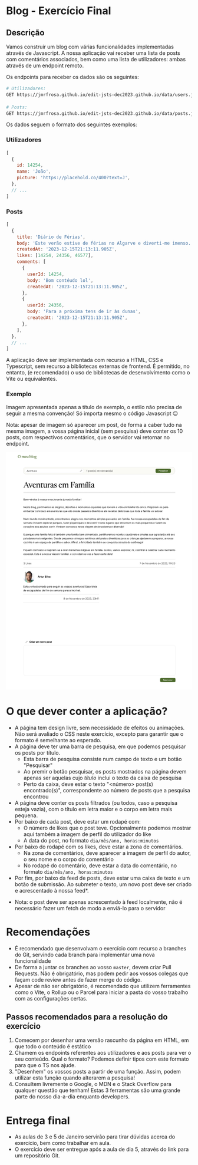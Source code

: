 # Blog - Exercício Final

## Descrição

Vamos construír um blog com várias funcionalidades implementadas através de Javascript.
A nossa aplicação vai receber uma lista de posts com comentários associados, bem como uma lista de utilizadores: ambas através de um endpoint remoto.

Os endpoints para receber os dados são os seguintes:

```bash
# Utilizadores:
GET https://jmrfrosa.github.io/edit-jsts-dec2023.github.io/data/users.json

# Posts:
GET https://jmrfrosa.github.io/edit-jsts-dec2023.github.io/data/posts.json
```

Os dados seguem o formato dos seguintes exemplos:

### Utilizadores

<!-- prettier-ignore -->
```js
[
  {
    id: 14254,
    name: 'João',
    picture: 'https://placehold.co/400?text=J',
  },
  // ...
]
```

### Posts

<!-- prettier-ignore -->
```js
[
  {
    title: 'Diário de Férias',
    body: 'Este verão estive de férias no Algarve e diverti-me imenso. Visitámos a praia e o campo.',
    createdAt: '2023-12-15T21:13:11.905Z',
    likes: [14254, 24356, 46577],
    comments: [
      {
        userId: 14254,
        body: 'Bom contéudo lol',
        createdAt: '2023-12-15T21:13:11.905Z',
      },
      {
        userId: 24356,
        body: 'Para a próxima tens de ir às dunas',
        createdAt: '2023-12-15T21:13:11.905Z',
      },
    ],
  },
  // ...
]
```

A aplicação deve ser implementada com recurso a HTML, CSS e Typescript, sem recurso a bibliotecas externas de frontend. É permitido, no entanto, (e recomendado) o uso de bibliotecas de desenvolvimento como o Vite ou equivalentes.

### Exemplo

Imagem apresentada apenas a título de exemplo, o estilo não precisa de seguir a mesma convenção! Só importa mesmo o código Javascript 😉

Nota: apesar de imagem só aparecer um post, de forma a caber tudo na mesma imagem, a vossa página inicial (sem pesquisa) deve conter os 10 posts, com respectivos comentários, que o servidor vai retornar no endpoint.

![alt Exemplo](sample.png 'Exemplo')

# O que dever conter a aplicação?

- A página tem design livre, sem necessidade de efeitos ou animações. Não será avaliado o CSS neste exercício, excepto para garantir que o formato é semelhante ao esperado.
- A página deve ter uma barra de pesquisa, em que podemos pesquisar os posts por título.
  - Esta barra de pesquisa consiste num campo de texto e um botão "Pesquisar"
  - Ao premir o botão pesquisar, os posts mostrados na página devem apenas ser aquelas cujo _título_ inclui o texto da caixa de pesquisa
  - Perto da caixa, deve estar o texto "<número> post(s) encontrado(s)", correspondente ao número de posts que a pesquisa encontrou
- A página deve conter os posts filtrados (ou todos, caso a pesquisa esteja vazia), com o título em letra maior e o corpo em letra mais pequena.
- Por baixo de cada post, deve estar um rodapé com:
  - O número de likes que o post teve. Opcionalmente podemos mostrar aqui também a imagem de perfil do utilizador do like
  - A data do post, no formato `dia/mês/ano, horas:minutos`
- Por baixo do rodapé com os likes, deve estar a zona de comentários.
  - Na zona de comentários, deve aparecer a imagem de perfil do autor, o seu nome e o corpo do comentário
  - No rodapé do comentário, deve estar a data do comentário, no formato `dia/mês/ano, horas:minutos`
- Por fim, por baixo da feed de posts, deve estar uma caixa de texto e um botão de submissão. Ao submeter o texto, um novo post deve ser criado e acrescentado à nossa feed\*.

* Nota: o post deve ser apenas acrescentado à feed localmente, não é necessário fazer um fetch de modo a enviá-lo para o servidor

# Recomendações

- É recomendado que desenvolvam o exercício com recurso a branches do Git, servindo cada branch para implementar uma nova funcionalidade
- De forma a juntar os branches ao vosso `master`, devem criar Pull Requests. Não é obrigatório, mas podem pedir aos vossos colegas que façam code review antes de fazer merge do código.
- Apesar de não ser obrigatório, é recomendado que utilizem ferramentes como o Vite, o Rollup ou o Parcel para iniciar a pasta do vosso trabalho com as configurações certas.

## Passos recomendados para a resolução do exercício

1. Comecem por desenhar uma versão rascunho da página em HTML, em que todo o conteúdo é estático
2. Chamem os endpoints referentes aos utilizadores e aos posts para ver o seu conteúdo. Qual o formato? Podemos definir tipos com este formato para que o TS nos ajude.
3. "Desenhem" os vossos posts a partir de uma função. Assim, podem utilizar esta função quando alterarem a pesquisa!
4. Consultem livremente o Google, o MDN e o Stack Overflow para qualquer questão que tenham! Estas 3 ferramentas são uma grande parte do nosso dia-a-dia enquanto developers.

# Entrega final

- As aulas de 3 e 5 de Janeiro servirão para tirar dúvidas acerca do exercício, bem como trabalhar em aula.
- O exercício deve ser entregue após a aula de dia 5, através do link para um repositório Git.
